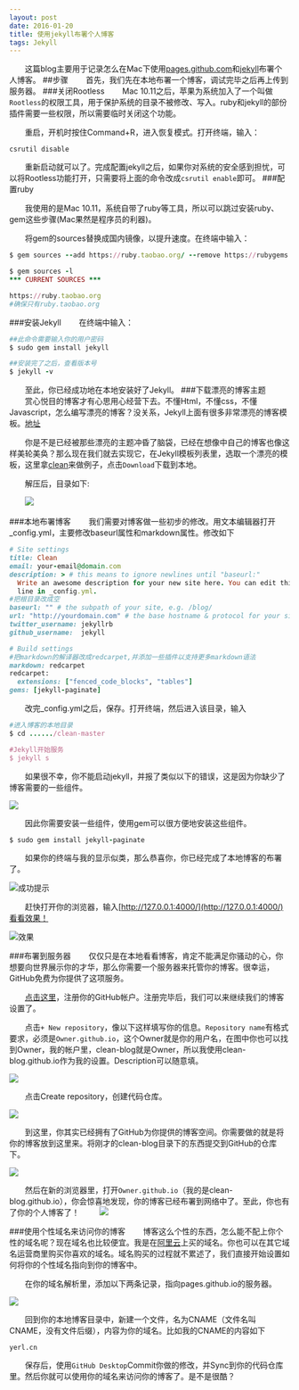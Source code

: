 ```yaml
---
layout: post
date: 2016-01-20
title: 使用jekyll布署个人博客
tags: Jekyll
---
```


　　这篇blog主要用于记录怎么在Mac下使用[pages.github.com](http://pages.github.com)和[jekyll](https://jekyllrb.com)布署个人博客。
##步骤
　　首先，我们先在本地布署一个博客，调试完毕之后再上传到服务器。
###关闭Rootless
　　Mac 10.11之后，苹果为系统加入了一个叫做`Rootless`的权限工具，用于保护系统的目录不被修改、写入。ruby和jekyll的部份插件需要一些权限，所以需要临时关闭这个功能。

　　重启，开机时按住Command+R，进入恢复模式。打开终端，输入：

```
csrutil disable
```
　　重新启动就可以了。完成配置jekyll之后，如果你对系统的安全感到担忧，可以将Rootless功能打开，只需要将上面的命令改成`csrutil enable`即可。
###配置ruby

　　我使用的是Mac 10.11，系统自带了ruby等工具，所以可以跳过安装ruby、gem这些步骤(Mac果然是程序员的利器)。

　　将gem的sources替换成国内镜像，以提升速度。在终端中输入：

```ruby
$ gem sources --add https://ruby.taobao.org/ --remove https://rubygems.org/

$ gem sources -l
*** CURRENT SOURCES ***

https://ruby.taobao.org
#确保只有ruby.taobao.org
```
###安装Jekyll
　　在终端中输入：

```ruby
##此命令需要输入你的用户密码
$ sudo gem install jekyll

##安装完了之后，查看版本号
$ jekyll -v
```
　　至此，你已经成功地在本地安装好了Jekyll。
###下载漂亮的博客主题
　　赏心悦目的博客才有心思用心经营下去。不懂Html，不懂css，不懂Javascript，怎么编写漂亮的博客？没关系，Jekyll上面有很多非常漂亮的博客模板。[地址](http://jekyllthemes.org)

　　你是不是已经被那些漂亮的主题冲昏了脑袋，已经在想像中自己的博客也像这样美轮美奂？那么现在我们就去实现它，在Jekyll模板列表里，选取一个漂亮的模板，这里拿[clean](http://jekyllthemes.org/themes/clean/)来做例子，点击`Download`下载到本地。

　　解压后，目录如下:

　　![](../assets/blog/use-jekyll-build-your-blog/folder-structure.jpg)

###本地布署博客
　　我们需要对博客做一些初步的修改。用文本编辑器打开_config.yml，主要修改baseurl属性和markdown属性。修改如下

```ruby
# Site settings
title: Clean
email: your-email@domain.com
description: > # this means to ignore newlines until "baseurl:"
  Write an awesome description for your new site here. You can edit this
  line in _config.yml.
#把根目录改成空
baseurl: "" # the subpath of your site, e.g. /blog/
url: "http://yourdomain.com" # the base hostname & protocol for your site
twitter_username: jekyllrb
github_username:  jekyll

# Build settings
#把markdown的解译器改成redcarpet,并添加一些插件以支持更多markdown语法
markdown: redcarpet
redcarpet:
  extensions: ["fenced_code_blocks", "tables"]
gems: [jekyll-paginate]
```
　　改完_config.yml之后，保存。打开终端，然后进入该目录，输入

```ruby
#进入博客的本地目录
$ cd ....../clean-master

#Jekyll开始服务
$ jekyll s
```
　　如果很不幸，你不能启动jekyll，并报了类似以下的错误，这是因为你缺少了博客需要的一些组件。

![](../assets/blog/use-jekyll-build-your-blog/terminal-error.png)

　　因此你需要安装一些组件，使用gem可以很方便地安装这些组件。

```ruby 
$ sudo gem install jekyll-paginate
```

　　如果你的终端与我的显示似类，那么恭喜你，你已经完成了本地博客的布署了。

![成功提示](../assets/blog/use-jekyll-build-your-blog/terminal-status.jpg)

　　赶快打开你的浏览器，输入[http://127.0.0.1:4000/](http://127.0.0.1:4000/)看看效果！

![效果](../assets/blog/use-jekyll-build-your-blog/browser-preview.jpg)

###布署到服务器
　　仅仅只是在本地看看博客，肯定不能满足你骚动的心，你想要向世界展示你的才华，那么你需要一个服务器来托管你的博客。很幸运，GitHub免费为你提供了这项服务。

　　[点击这里](http://www.github.com)，注册你的GitHub帐户。注册完毕后，我们可以来继续我们的博客设置了。

　　点击`+ New repository`，像以下这样填写你的信息。`Repository name`有格式要求，必须是`Owner.github.io`，这个Owner就是你的用户名，在图中你也可以找到Owner，我的帐户里，clean-blog就是Owner，所以我使用clean-blog.github.io作为我的设置。Description可以随意填。

![](../assets/blog/use-jekyll-build-your-blog/github-new-repository.jpg)

　　点击Create repository，创建代码仓库。

![](../assets/blog/use-jekyll-build-your-blog/github-new-repository-page.jpg)

　　到这里，你其实已经拥有了GitHub为你提供的博客空间。你需要做的就是将你的博客放到这里来。将刚才的clean-blog目录下的东西提交到GitHub的仓库下。

![](../assets/blog/use-jekyll-build-your-blog/github-upload-repo.jpg)

　　然后在新的浏览器里，打开`Owner.github.io`（我的是clean-blog.github.io），你会惊喜地发现，你的博客已经布署到网络中了。至此，你也有了你的个人博客了！
　　
![](../assets/blog/use-jekyll-build-your-blog/github-upload-repo.jpg)

###使用个性域名来访问你的博客
　　博客这么个性的东西，怎么能不配上你个性的域名呢？现在域名也比较便宜。我是在[阿里云](http://wanwang.aliyun.com)上买的域名。你也可以在其它域名运营商里购买你喜欢的域名。域名购买的过程就不累述了，我们直接开始设置如何将你的个性域名指向到你的博客中。

　　在你的域名解析里，添加以下两条记录，指向pages.github.io的服务器。

![](../assets/blog/use-jekyll-build-your-blog/setup-domain.jpg)

　　回到你的本地博客目录中，新建一个文件，名为CNAME（文件名叫CNAME，没有文件后缀），内容为你的域名。比如我的CNAME的内容如下

```
yerl.cn
```
　　保存后，使用`GitHub Desktop`Commit你做的修改，并Sync到你的代码仓库里。然后你就可以使用你的域名来访问你的博客了。是不是很酷？